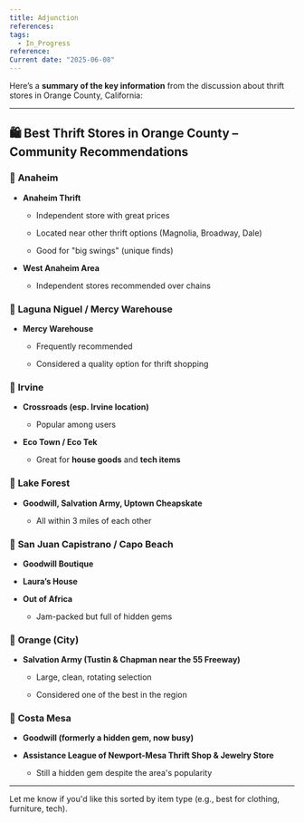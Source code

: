```yaml
---
title: Adjunction
references: 
tags:
  - In_Progress
reference: 
Current date: "2025-06-08"
---
```

Here’s a **summary of the key information** from the discussion about thrift stores in Orange County, California:

---

## 🛍️ **Best Thrift Stores in Orange County – Community Recommendations**

### 🔹 **Anaheim**

- **Anaheim Thrift**
    
    - Independent store with great prices
        
    - Located near other thrift options (Magnolia, Broadway, Dale)
        
    - Good for "big swings" (unique finds)
        
- **West Anaheim Area**
    
    - Independent stores recommended over chains
        

### 🔹 **Laguna Niguel / Mercy Warehouse**

- **Mercy Warehouse**
    
    - Frequently recommended
        
    - Considered a quality option for thrift shopping
        

### 🔹 **Irvine**

- **Crossroads (esp. Irvine location)**
    
    - Popular among users
        
- **Eco Town / Eco Tek**
    
    - Great for **house goods** and **tech items**
        

### 🔹 **Lake Forest**

- **Goodwill, Salvation Army, Uptown Cheapskate**
    
    - All within 3 miles of each other
        

### 🔹 **San Juan Capistrano / Capo Beach**

- **Goodwill Boutique**
    
- **Laura’s House**
    
- **Out of Africa**
    
    - Jam-packed but full of hidden gems
        

### 🔹 **Orange (City)**

- **Salvation Army (Tustin & Chapman near the 55 Freeway)**
    
    - Large, clean, rotating selection
        
    - Considered one of the best in the region
        

### 🔹 **Costa Mesa**

- **Goodwill (formerly a hidden gem, now busy)**
    
- **Assistance League of Newport-Mesa Thrift Shop & Jewelry Store**
    
    - Still a hidden gem despite the area's popularity
        

---

Let me know if you'd like this sorted by item type (e.g., best for clothing, furniture, tech).